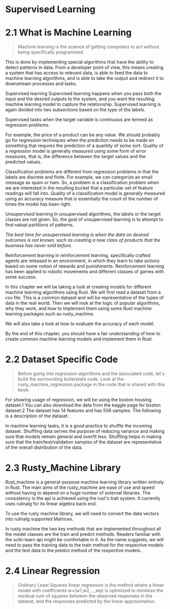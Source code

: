 # Supervised Learning

# 2.1 What is Machine Learning
> Machine learning is the science of getting computers to act without being specifically programmed.

This is done by implementing special algorithms that have the ability to detect patterns in data. From a developer point of view, this means creating a system that has access to relevant data, is able to feed the data to machine learning algorithms, and is able to take the output and redirect it to downstream processes and tasks.

Supervised learning Supervised learning happens when you pass both the input and the desired outputs to the system, and you want the resulting machine learning model to capture the relationship. Supervised learning is again divided into two subsections based on the type of the labels.

Supervised tasks when the target variable is continuous are termed as regression problems. 

For example, the price of a product can be any value. We should probably go for regression techniques when the prediction needs to be made on something that requires the prediction of a quantity of some sort. Quality of a regression model is generally measured using some form of error measures, that is, the difference between the target values and the predicted values.

Classification problems are different from regression problems in that the labels are discrete and finite. For example, we can categorize an email message as spam or ham. So, a problem is a classification problem when we are interested in the resulting bucket that a particular set of feature readings will fall into. Quality of a classification model is generally measured using an accuracy measure that is essentially the count of the number of times the model has been right.

Unsupervised learning In unsupervised algorithms, the labels or the target classes are not given. So, the goal of unsupervised learning is to attempt to find natual partitions of patterns.

*The best time for unsupervised learning is when the data on desired outcomes is not known, such as creating a new class of products that the business has never sold before.*

Reinforcement learning in reinforcement learning, specifically crafted agents are released in an environment, in which they learn to take actions based on some notion of rewards and punishments. Reinforcement learning has been applied to robotic movements and different classes of games with some success.

In this chapter we will be taking a look at creating models for different machine learning algorithms using Rust. We will first read a dataset from a csv file. This is a common dataset and will be representative of the types of data in the real world. Then we will look at the logic of popular algorithms, why they work, and how to implement them using some Rust machine learning packages such as rusty_machine.
 
We will also take a look at how to evaluate the accuracy of each model.

By the end of this chapter, you should have a fair understanding of how to create common machine learning models and implement them in Rust.

# 2.2 Dataset Specific Code
> Before going into regression algorithms and the associated code, let's build the surrounding boilerplate code. Look at the rusty_machine_regression package in the code that is shared with this book.

For showing usage of regression, we will be using the boston housing dataset.1 You can also download the data from the kaggle page for boston dataset.2 The dataset has 14 features and has 506 samples. The following is a description of the dataset.

In machine learning tasks, it is a good practice to shuffle the incoming dataset. Shuffling data serves the purpose of reducing variance and making sure that models remain general and overfit less. Shuffling helps in making sure that the train/test/validation samples of the dataset are representative of the overall distribution of the data.

# 2.3 Rusty_Machine Library

Rust_machine is a general-purpose machine learning library written entirely in Rust. The main aims of the rusty_machine are ease of use and speed without having to depend on a huge number of external libraries. The consistency in the api is achieved using the rust's trait system. It currently uses rulinalg for its linear algebra back end.

To use the rusty machine library, we will need to convert the data vectors into rulinalg supported Matrices. 

In rusty machine the two key methods that are implemented throughout all the model classes are the train and predict methods. Readers familiar with the sciki-learn api might be comfortable in it. As the name suggests, we will need to pass the training data to the train method for the respective models and the test data to the predict method of the respective models.

# 2.4 Linear Regression

> Ordinary Least Squares linear regression is the method where a linear model with coefficients w=(w1,w2,...,wp) is optimized to minimize the residual sum of squares between the observed responses in the dataset, and the responses predicted by the linear approximation. 

